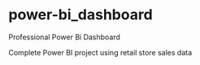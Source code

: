 # power-bi_dashboard 

Professional Power Bi Dashboard

Complete Power BI project using retail store sales data

